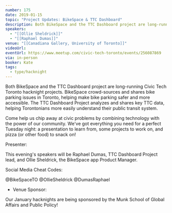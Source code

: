 ```yaml
---
number: 175
date: 2019-01-15
topic: "Project Updates: BikeSpace & TTC Dashboard"
description: Both BikeSpace and the TTC Dashboard project are long-running Civic Tech Toronto hacknight projects. BikeSpace crowd-sources and shares bike parking issues in Toronto, helping make bike parking safer and more accessible. The TTC Dashboard Project analyzes and shares key TTC data, helping Torontonians more easily understand their public transit system.
speakers:
  - "[[Ollie Sheldrick]]"
  - "[[Raphael Dumas]]"
venue: "[[Canadiana Gallery, University of Toronto]]"
videoUrl: 
eventUrl: https://www.meetup.com/civic-tech-toronto/events/256087869
via: in-person
booker: Kate
tags:
  - type/hacknight
---
```

Both BikeSpace and the TTC Dashboard project are long-running Civic Tech Toronto hacknight projects. BikeSpace crowd-sources and shares bike parking issues in Toronto, helping make bike parking safer and more accessible. The TTC Dashboard Project analyzes and shares key TTC data, helping Torontonians more easily understand their public transit system.

Come help us chip away at civic problems by combining technology with the power of our community. We've got everything you need for a perfect Tuesday night: a presentation to learn from, some projects to work on, and pizza (or other food) to snack on!

Presenter:

This evening's speakers will be Raphael Dumas, TTC Dashboard Project lead, and Ollie Sheldrick, the BikeSpace app Product Manager.

Social Media Cheat Codes:

@BikeSpaceTO
@OllieSheldrick
@DumasRaphael

+ Venue Sponsor:

Our January hacknights are being sponsored by the Munk School of Global Affairs and Public Policy!
